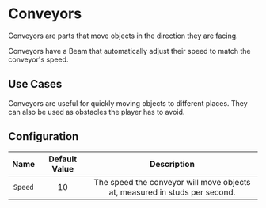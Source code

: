 # Conveyors

Conveyors are parts that move objects in the direction they are facing.

Conveyors have a Beam that automatically adjust their speed to match the conveyor's speed.

## Use Cases

Conveyors are useful for quickly moving objects to different places. They can also be used as obstacles the player has to avoid.

## Configuration

| Name | Default Value | Description
|:-----:|:-----:|:-----:
| `Speed` | 10 | The speed the conveyor will move objects at, measured in studs per second.
